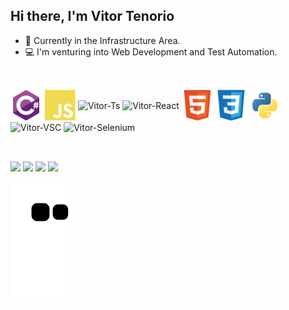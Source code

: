   ## Hi there, I'm Vitor Tenorio

  
  
- 👀 Currently in the Infrastructure Area.
- 💻 I'm venturing into Web Development and Test Automation.

 
##         

 <div style="display:inline_block"><br>
  <img align="center" alt="Vitor-Csharp"  style = " height:50px; width=:50px; border-radius:25" src="https://raw.githubusercontent.com/devicons/devicon/master/icons/csharp/csharp-original.svg">
  <img align="center" alt="Vitor-Js"height="50" width="50" border-radius = "25px" src="https://raw.githubusercontent.com/devicons/devicon/master/icons/javascript/javascript-plain.svg">
  <img align="center" alt="Vitor-Ts"  style = " height:50px; width=:50px; border-radius:25"src="https://cdn.jsdelivr.net/gh/devicons/devicon/icons/ruby/ruby-original.svg">
  <img align="center" alt="Vitor-React"height="50" width="50" src="https://cdn.jsdelivr.net/gh/devicons/devicon/icons/dot-net/dot-net-plain-wordmark.svg">
  <img align="center" alt="Vitor-HTML" height="50" width="50" src="https://raw.githubusercontent.com/devicons/devicon/master/icons/html5/html5-original.svg">
  <img align="center" alt="Vitor-CSS"height="50" width="50" src="https://raw.githubusercontent.com/devicons/devicon/master/icons/css3/css3-original.svg">
  <img align="center" alt="Vitor-Python" height="50" width="50" src="https://raw.githubusercontent.com/devicons/devicon/master/icons/python/python-original.svg">
  <img align="center" alt="Vitor-VSC" height="50" width="50" src="https://cdn.jsdelivr.net/gh/devicons/devicon/icons/visualstudio/visualstudio-plain.svg">  
  <img align="center" alt="Vitor-Selenium" height="50" width="50" src="https://cdn.jsdelivr.net/gh/devicons/devicon/icons/selenium/selenium-original.svg">
</div>

##


<br>
<div> 
  <a href="https://www.facebook.com/vtlima46//" target="_blank"><img src="https://img.shields.io/badge/Facebook-1877F2?style=for-the-badge&logo=facebook&logoColor=white=white" target="_blank"></a>
  <a href="https://instagram.com/vitortenorio_" target="_blank"><img src="https://img.shields.io/badge/-Instagram-%23E4405F?style=for-the-badge&logo=instagram&logoColor=white" target="_blank"></a>
  <a href = "mailto:vitortenorio35@gmail.com"><img src="https://img.shields.io/badge/-Gmail-%23333?style=for-the-badge&logo=gmail&logoColor=white" target="_blank"></a>
  <a href="https://www.linkedin.com/in/vitortelima/" target="_blank"><img src="https://img.shields.io/badge/-LinkedIn-%230077B5?style=for-the-badge&logo=linkedin&logoColor=white" target="_blank"></a> 
 
  ![Snake animation](https://github.com/rafaballerini/rafaballerini/blob/output/github-contribution-grid-snake.svg)
 
</div>

